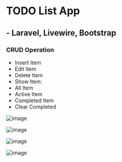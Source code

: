 # TODO List App

## - Laravel, Livewire, Bootstrap
### CRUD Operation
- Insert Item
- Edit Item
- Delete Item
- Show Item:
- All Item
- Active Item
- Completed Item
- Clear Completed

![image](https://user-images.githubusercontent.com/33843231/108508970-cea69400-72e6-11eb-8be1-fa388679815e.png)

![image](https://user-images.githubusercontent.com/33843231/108509045-ea119f00-72e6-11eb-9aae-0a83bba2b66e.png)

![image](https://user-images.githubusercontent.com/33843231/108508881-b20a5c00-72e6-11eb-833a-017306883f0b.png)

![image](https://user-images.githubusercontent.com/33843231/108509559-9784b280-72e7-11eb-97a6-0230edf5466d.png)

